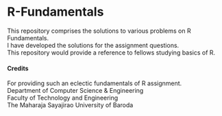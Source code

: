 # R-Fundamentals
This repository comprises the solutions to various problems on R Fundamentals. 
<br>
I have developed the solutions for the assignment questions. 
<br>
This repository would provide a reference to fellows studying basics of R.

#### Credits
For providing such an eclectic fundamentals of R assignment.
<br>
Department of Computer Science & Engineering
<br>
Faculty of Technology and Engineering
<br>
The Maharaja Sayajirao University of Baroda
